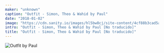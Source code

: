 ```yaml
---
maker: "unknown"
caption: "Outfit - Simon, Theo & Wahid by Paul"
date: "2018-01-02"
image: "https://cdn.sanity.io/images/hl5bw8cj/site-content/4cf88b3cad5a8920a471a984b172e8f0fc7cee32-2000x2666.jpg"
intro: "Outfit - Simon, Theo & Wahid by Paul [No traducido]"
title: "Outfit - Simon, Theo & Wahid by Paul [No traducido]"
---
```


![Outfit by Paul](https://posts.freesewing.org/uploads/outfit_wahid_theo_simon_by_paul_high_back_808c2ace5b.jpg "Outfit by Paul")
